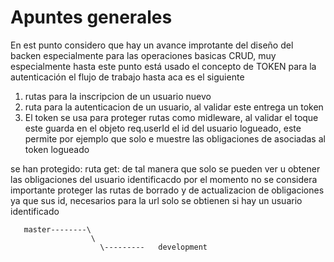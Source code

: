 # Apuntes generales

En est punto considero que hay un avance improtante del diseño del backen especialmente para las operaciones basicas CRUD, muy especialmente hasta este punto está usado el concepto de TOKEN para la autenticación el flujo de trabajo hasta aca es el siguiente


1. rutas para la inscripcion de un usuario nuevo
2. ruta para la autenticacion de un usuario, al validar este entrega un token
3. El token se usa para proteger rutas como midleware, al validar el toque este guarda en el objeto req.userId el id del usuario logueado, este permite por ejemplo que solo e muestre las obligaciones de asociadas al token logueado

se han protegido:
ruta get: de tal manera que solo se pueden ver u obtener las obligaciones del usuario identificacdo
por el momento no se considera importante proteger las rutas de borrado y de actualizacion de obligaciones ya que sus id, necesarios para la url solo se obtienen si hay un usuario identificado



       master--------\
                      \
                        \---------   development
